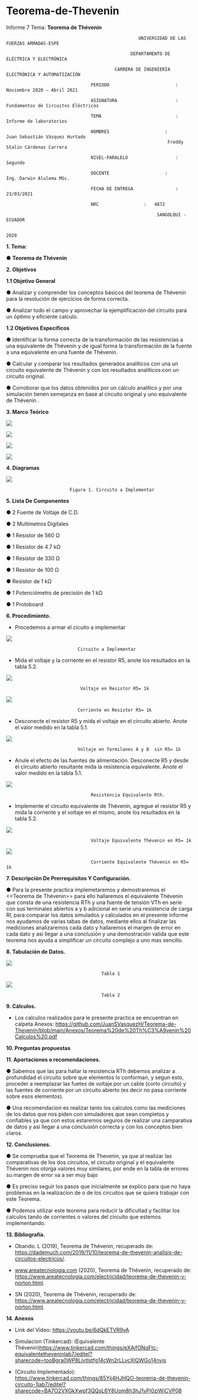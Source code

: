 # Teorema-de-Thevenin
Informe 7 
Tema: __Teorema de Thévenin__

                                                      UNIVERSIDAD DE LAS FUERZAS ARMADAS-ESPE

                                                   DEPARTAMENTO DE ELÉCTRICA Y ELECTRÓNICA

                                             CARRERA DE INGENIERÍA ELECTRÓNICA Y AUTOMATIZACIÓN

                                    PERIODO        	                :       Noviembre 2020 – Abril 2021

                                    ASIGNATURA     	                :       Fundamentos de Circuitos Eléctricos 

                                    TEMA	                        : 	Informe de laboratorios
 
                                    NOMBRES       	          	:        Juan Sebastián Vásquez Hurtado 
				                                                 Freddy Stalin Cárdenas Carrera 

                                    NIVEL-PARALELO                  :       Segundo

                                    DOCENTE       	 	        :       Ing. Darwin Alulema MSc.

                                    FECHA DE ENTREGA                :       23/03/2021

                                    NRC 				:	4872
 
                                                             SANGOLQUI - ECUADOR

                                                                       2020
								       
								       
__1.	Tema:__

● 	__Teorema de Thévenin__

__2.	Objetivos__

__1.1 Objetivo General__

   ●	Analizar y comprender los conceptos básicos del teorema de Thévenin para la resolución de ejercicios de forma correcta.

   ●	Analizar todo el campo y aprovechar la ejemplificación del circuito para un óptimo y eficiente calculo.

__1.2 Objetivos Específicos__


   ●	Identificar la forma correcta de la transformación de las resistencias a una equivalente de Thévenin y de igual forma la transformación de la fuente a una equivalente en una fuente de Thévenin.

   ●	Calcular y comparar los resultados generados analíticos con una un circuito equivalente de Thévenin y con los resultados analíticos con un circuito original.

   ●	Corroborar que los datos obtenidos por un cálculo analítico y por una simulación tienen semejanza en base al circuito original y uno equivalente de Thévenin .



__3.	Marco Teórico__ 

   ![](https://github.com/JuanSVasquezH/Teorema-de-Thevenin/blob/main/Imagenes/D1.png)
   
   
   ![](https://github.com/JuanSVasquezH/Teorema-de-Thevenin/blob/main/Imagenes/D2.png)
   
   
   ![](https://github.com/JuanSVasquezH/Teorema-de-Thevenin/blob/main/Imagenes/D3.png)
   
   
   ![](https://github.com/JuanSVasquezH/Teorema-de-Thevenin/blob/main/Imagenes/D4.png)
   

__4. Diagramas__
       
       
   ![](https://github.com/JuanSVasquezH/Teorema-de-Thevenin/blob/main/Imagenes/C1.png)
      
                            Figura 1. Circuito a Implementar
   

__5.	Lista De Componentes__

   ● 2 Fuente de Voltaje de C.D.

   ● 2 Multímetros Digitales
  
   ● 1 Resistor de 560 Ω
  
   ● 1 Resistor de 4.7 kΩ
  
   ● 1 Resistor de 330 Ω
  
   ● 1 Resistor de 100 Ω
  
   ● Resistor de 1 kΩ
  
   ● 1 Potenciómetro de precisión de 1 kΩ
  
   ● 1 Protoboard

__6. Procedimiento.__

   - Procedemos a armar el cicuito a implementar 


   ![](https://github.com/JuanSVasquezH/Teorema-de-Thevenin/blob/main/Imagenes/C1.png)
   
                               Circuito a Implementar 
   

   - Mida el voltaje y la corriente en el resistor R5, anote los resultados en la tabla 5.2.


   ![](https://github.com/JuanSVasquezH/Teorema-de-Thevenin/blob/main/Imagenes/VoltajeR5.png)
   
                                Voltaje en Resistor R5= 1k
				
				
   ![](https://github.com/JuanSVasquezH/Teorema-de-Thevenin/blob/main/Imagenes/VoltajeR5.png)
 
                               Corriente en Resistor R5= 1k
			       
			       
   - Desconecte el resistor R5 y mida el voltaje en el circuito abierto. Anote el valor
medido en la tabla 5.1.

   ![](https://github.com/JuanSVasquezH/Teorema-de-Thevenin/blob/main/Imagenes/Voltaje_circuito_Abierto_sinR5.png)
 
                               Voltaje en Termilanes A y B  sin R5= 1k


   - Anule el efecto de las fuentes de alimentación. Desconecte R5 y desde el circuito
abierto resultante mida la resistencia equivalente. Anote el valor medido en la tabla 5.1.


   ![](https://github.com/JuanSVasquezH/Teorema-de-Thevenin/blob/main/Imagenes/Resistencia_Rth.png)
 
                                    Resistencia Equivalente Rth.
			       

   - Implemente el circuito equivalente de Thévenin, agregue el resistor R5 y mida la
corriente y el voltaje en el mismo, anote los resultados en la tabla 5.2.

   ![](https://github.com/JuanSVasquezH/Teorema-de-Thevenin/blob/main/Imagenes/Voltaje_Vth.png)
 
                                    Voltaje Equivalente Thévenin en R5= 1k
				    
				    
   ![](https://github.com/JuanSVasquezH/Teorema-de-Thevenin/blob/main/Imagenes/Corriente_Ith.png)
 
                                    Corriente Equivalente Thévenin en R5= 1k



__7. Descripción De Prerrequisitos Y Configuración.__

   ● Para la presente practica implemetaremos y demostraremos el <<Teorema de Thévenin>> para ello hallaremos el equivalente Thévenin que consta de una resistencia RTh y una fuente de tensión VTh en serie con sus terminales abiertos a y b adicional en serie una resistencia de carga Rl, para comparar los datos simulados y calculados en el presente informe nos ayudamos de varias tabas de datos, mediante ellos al finalizar las mediciones analizaremos cada dato y hallaremos el margen de error en cada dato y asi llegar a una conclusión y una demostración valida que este teorema nos ayuda a simplificar un circuito complejo a uno mas sencillo.
   

__8. Tabulación de Datos.__


   ![](https://github.com/JuanSVasquezH/Teorema-de-Thevenin/blob/main/Imagenes/bbb.jpeg)
   
                                        Tabla 1

   ![](https://github.com/JuanSVasquezH/Teorema-de-Thevenin/blob/main/Imagenes/aaa.jpeg)
   
                                        Tabla 2 


__9. Cálculos.__

   - Los calculos realizados para le presente practica se encuentran en calpeta Anexos: https://github.com/JuanSVasquezH/Teorema-de-Thevenin/blob/main/Anexos/Teorema%20de%20Th%C3%A9venin%20Calculos%20.pdf

__10. Preguntas propuestas__


__11. Aportaciones o recomendaciones.__ 

   ● Sabemos que las para hallar la resistencia RTh debemos analizar a profundidad el circuito sobre que elementos lo conforman, y segun esto, proceder a reemplazar las fuetes de voltaje por un cable (corto circuito) y las fuentes de corriente por un circuito abierto (es decir no pasa corriente sobre esos elementos).  

   ● Una recomendacion es realizar tanto los calculos como las mediciones de los datos que nos piden con simuladores que sean completos y confiables ya que con estos estaremos seguros de realizar una camparativa de datos y asi llegar a una conclusión correcta y con los conceptos bien claros.



__12. Conclusiones.__ 

   ● Se comprueba que el Teorema de Thevenin, ya que al realizar las comparativas de los dos circuitos, el circuito original y el equivalente Thévenin nos otorga valores muy similares, por ende en la tabla de errores su margen de error va a ser muy bajo
   
   ● Es preciso seguir los pasos que inicialmente se explico para que no haya problemas en la realizacion de o de los circuitos que se quiera trabajar con este Teorema. 
   
   ● Podemos utilizar este teorema para reducir la dificultad y facilitar los calculos tando de corrientes o valores del circuito que estemos implementando. 
		

__13. Bibliografía.__


   -	Obando. L (2019), Teorema de Thévenin, recuperado de: https://dademuch.com/2019/11/10/teorema-de-thevenin-analisis-de-circuitos-electricos/.
   
   -	www.areatecnologia.com (2020), Teorema de Thévenin, recuperado de: https://www.areatecnologia.com/electricidad/teorema-de-thevenin-y-norton.html. 
   
   -	SN (2020), Teorema de Thévenin, recuperado de: https://www.areatecnologia.com/electricidad/teorema-de-thevenin-y-norton.html. 


__14. Anexos__

   - Link del Video: https://youtu.be/6dQkETVR9vA
   - Simulacion (Tinkercad): (Equivalente Thévenin)https://www.tinkercad.com/things/eXAjfONqFtc-equivalentetheveninlab7/editel?sharecode=tooBgra0WP8LivtIstfg14cWn2rLLvcXlQWGo14nvjs
   
   - (Circuito Implementado): https://www.tinkercad.com/things/85Yij4HJHQO-teorema-de-thevenin-circuito-1lab7/editel?sharecode=BA7O2VXGkXwpf3QQsL6Y8Uom8h3hJ1vPj0ziWiCVP08 



